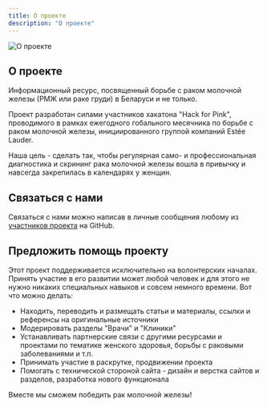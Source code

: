 ```yaml
---
title: О проекте
description: "О проекте"
---
```


![О проекте](./pink-ribbon-breast-cancer-awareness-concept-PFW5PBH)

## О проекте

Информационный ресурс, посвященный борьбе с раком молочной железы (РМЖ или раке груди) в Беларуси и не только.

Проект разработан силами участников хакатона "Hack for Pink", проводимого в рамках ежегодного гобального месячника по борьбе с раком молочной железы, инициированного группой компаний Estée Lauder.

Наша цель - сделать так, чтобы регулярная само- и профессиональная диагностика и скрининг рака молочной железы вошла в привычку и навсегда закрепилась в календарях у женщин. 

## Связаться с нами

Связаться с нами можно написав в личные сообщения любому из [участников проекта](https://github.com/Pink-Ribbon/pobedimby/graphs/contributors) на GitHub.

## Предложить помощь проекту

Этот проект поддерживается исключительно на волонтерских началах. Принять участие в его развитии может любой человек и для этого не нужно никаких специальных навыков и совсем немного времени. Вот что можно делать:
* Находить, переводить и размещать статьи и материалы, ссылки и референсы на оригинальные источники
* Модерировать разделы "Врачи" и "Клиники"
* Устанавливать партнерские связи с другими ресурсами и проектами по тематике женского здоровья, борьбы с раковыми заболеваниями и т.п.
* Принимать участие в раскрутке, продвижении проекта
* Помогать с технической стороной сайта - дизайн и верстка сайтов и разделов, разработка нового функционала

Вместе мы сможем победить рак молочной железы!


